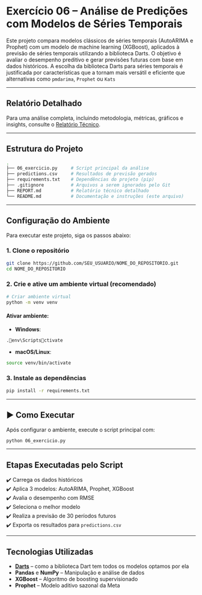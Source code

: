 
# Exercício 06 – Análise de Predições com Modelos de Séries Temporais  

Este projeto compara modelos clássicos de séries temporais (AutoARIMA e Prophet) com um modelo de machine learning (XGBoost), aplicados à previsão de séries temporais utilizando a biblioteca Darts. O objetivo é avaliar o desempenho preditivo e gerar previsões futuras com base em dados históricos.
A escolha da biblioteca Darts para séries temporais é justificada por características que a tornam mais versátil e eficiente que alternativas como `pmdarima`, `Prophet` ou `Kats`

---

## Relatório Detalhado

Para uma análise completa, incluindo metodologia, métricas, gráficos e insights, consulte o [ Relatório Técnico](REPORT.md).

---

## Estrutura do Projeto

```bash
.
├── 06_exercicio.py     # Script principal da análise
├── predictions.csv     # Resultados de previsão gerados
├── requirements.txt    # Dependências do projeto (pip)
├── .gitignore          # Arquivos a serem ignorados pelo Git
├── REPORT.md           # Relatório técnico detalhado
└── README.md           # Documentação e instruções (este arquivo)
```

---

## Configuração do Ambiente

Para executar este projeto, siga os passos abaixo:

### 1. Clone o repositório

```bash
git clone https://github.com/SEU_USUARIO/NOME_DO_REPOSITORIO.git
cd NOME_DO_REPOSITORIO
```

### 2. Crie e ative um ambiente virtual (recomendado)

```bash
# Criar ambiente virtual
python -m venv venv
```

#### Ativar ambiente:
- **Windows**:
```bash
.env\Scriptsctivate
```
- **macOS/Linux**:
```bash
source venv/bin/activate
```

### 3. Instale as dependências

```bash
pip install -r requirements.txt
```

---

## ▶️ Como Executar

Após configurar o ambiente, execute o script principal com:

```bash
python 06_exercicio.py
```

---

## Etapas Executadas pelo Script

✔️ Carrega os dados históricos  
✔️ Aplica 3 modelos: AutoARIMA, Prophet, XGBoost  
✔️ Avalia o desempenho com RMSE  
✔️ Seleciona o melhor modelo  
✔️ Realiza a previsão de 30 períodos futuros  
✔️ Exporta os resultados para `predictions.csv`

---

## Tecnologias Utilizadas

- **[Darts](https://github.com/unit8co/darts)** – como a biblioteca Dart tem todos os modelos optamos por ela
- **Pandas** e **NumPy** – Manipulação e análise de dados
- **XGBoost** – Algoritmo de boosting supervisionado
- **Prophet** – Modelo aditivo sazonal da Meta
